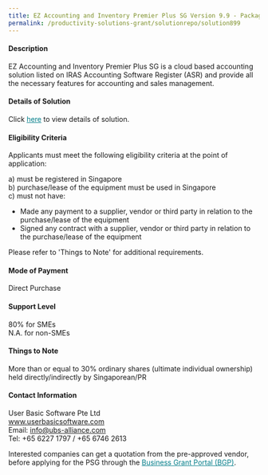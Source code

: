 ```yaml
---
title: EZ Accounting and Inventory Premier Plus SG Version 9.9 - Package (1 User)
permalink: /productivity-solutions-grant/solutionrepo/solution899
---
```


#### Description

EZ Accounting and Inventory Premier Plus SG is a cloud based accounting solution listed on IRAS Accounting Software Register (ASR) and provide all the necessary features for accounting and sales management. 

#### Details of Solution

Click <a href='https://govassist.gobusiness.gov.sg/images/psg/User_Basic_Software_Annex_3_CR_wef13April2020_Part_1.pdf' style='color:#037e8a'>here</a> to view details of solution.

#### Eligibility Criteria

Applicants must meet the following eligibility criteria at the point of application:

a) must be registered in Singapore <br>
b) purchase/lease of the equipment must be used in Singapore <br>
c) must not have:
- Made any payment to a supplier, vendor or third party in relation to the purchase/lease of the equipment
- Signed any contract with a supplier, vendor or third party in relation to the purchase/lease of the equipment

Please refer to 'Things to Note' for additional requirements.

#### Mode of Payment
Direct Purchase

#### Support Level
80% for SMEs <br>
N.A. for non-SMEs

#### Things to Note
More than or equal to 30% ordinary shares (ultimate individual ownership) held directly/indirectly by Singaporean/PR

#### Contact Information
User Basic Software Pte Ltd<br>www.userbasicsoftware.com<br>Email: info@ubs-alliance.com<br>Tel: +65 6227 1797 / +65 6746 2613

Interested companies can get a quotation from the pre-approved vendor, before applying for the PSG through the <a target='_blank' style='color:#037e8a' href='https://www.businessgrants.gov.sg/'>Business Grant Portal (BGP)</a>.
